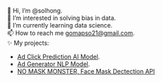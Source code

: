 👋 Hi, I’m @solhong.  
👀 I’m interested in solving bias in data.  
🌱 I’m currently learning data science.  
📫 How to reach me gomapso21@gmail.com.   
✨ My projects:  
- [Ad Click Prediction AI Model](https://github.com/solhong/solhong/blob/main/clickpredictionAI.md).  
- [Ad Generator NLP Model](https://github.com/solhong/solhong/blob/main/adgenerator.md). 
- [NO MASK MONSTER, Face Mask Dectection API](https://github.com/solhong/solhong/blob/main/nomaskmonster.md)


<!---
solhong/solhong is a ✨ special ✨ repository because its `README.md` (this file) appears on your GitHub profile.
You can click the Preview link to take a look at your changes.
--->
